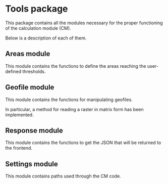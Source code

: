 # Tools package  
This package contains all the modules necessary for the proper functioning 
of the calculation module (CM).

Below is a description of each of them.

## Areas module 
This module contains the functions to define the areas 
reaching the user-defined thresholds.

## Geofile module
This module contains the functions for manipulating geofiles.

In particular, a method for reading a raster in 
matrix form has been implemented.

## Response module
This module contains the functions to get the JSON 
that will be returned to the frontend.

## Settings module
This module contains paths used through the CM code.